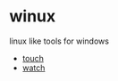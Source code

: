 # winux

linux like tools for windows

* [touch](https://wikipedia.org/wiki/Touch_(command))
* [watch](https://wikipedia.org/wiki/Watch_(command))
